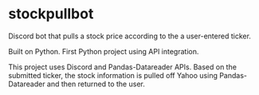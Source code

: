 # stockpullbot
Discord bot that pulls a stock price according to the a user-entered ticker.

Built on Python. First Python project using API integration.

This project uses Discord and Pandas-Datareader APIs. Based on the submitted ticker, the stock information is pulled off Yahoo using Pandas-Datareader and then returned to the user.
